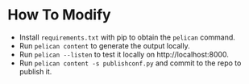 # How To Modify

- Install `requirements.txt` with pip to obtain the `pelican` command.
- Run `pelican content` to generate the output locally.
- Run `pelican --listen` to test it locally on http://localhost:8000.
- Run `pelican content -s publishconf.py` and commit to the repo to publish it.
